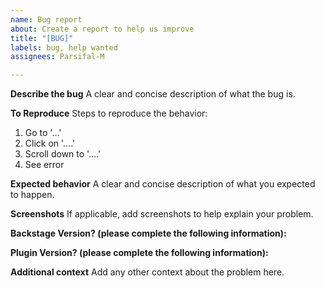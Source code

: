 ```yaml
---
name: Bug report
about: Create a report to help us improve
title: "[BUG]"
labels: bug, help wanted
assignees: Parsifal-M

---
```


**Describe the bug**
A clear and concise description of what the bug is.

**To Reproduce**
Steps to reproduce the behavior:
1. Go to '...'
2. Click on '....'
3. Scroll down to '....'
4. See error

**Expected behavior**
A clear and concise description of what you expected to happen.

**Screenshots**
If applicable, add screenshots to help explain your problem.

**Backstage Version?  (please complete the following information):**


**Plugin Version? (please complete the following information):**


**Additional context**
Add any other context about the problem here.
